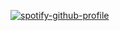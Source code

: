 [![spotify-github-profile](https://spotify-github-profile.kittinanx.com/api/view?uid=lpmqz3bufqngt56rz8g8mtxxc&cover_image=true&theme=default&show_offline=true&background_color=121212&interchange=false&bar_color=ff0000&bar_color_cover=true)](https://github.com/kittinan/spotify-github-profile)
